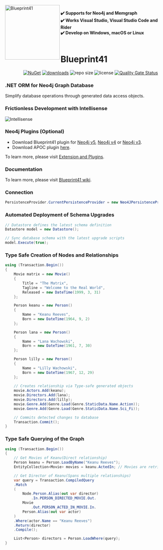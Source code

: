 
 
<div>
   <div><img align="left" src="https://github.com/circles-arrows/blueprint41/assets/121929116/88c219d4-403b-4e98-81a6-f1f3055a0a33" alt="Blueprint41" width="180" height="180"></div> 
   <div align="right">
     <div align="left">&nbsp;</div>
     <div align="left"><b> ✔️ Supports for Neo4j and Memgraph</b></div>  
     <div align="left"><b> ✔️ Works Visual Studio, Visual Studio Code and Rider</b></div>   
     <div align="left"><b> ✔️ Develop on Windows, macOS or Linux</b></div>     
     <div align="left">&nbsp;</div>
     <div align="left"><h1>Blueprint41</h1></div>
     <div align="right">
      <a href="https://www.nuget.org/packages/Blueprint4"><img alt="NuGet" src="https://img.shields.io/nuget/v/Blueprint41.svg"></a>
      <a href="https://www.nuget.org/packages/Blueprint4"><img alt="downloads" src="https://img.shields.io/nuget/dt/Blueprint41"></a>
      <img alt="repo size" src="https://img.shields.io/github/repo-size/circles-arrows/blueprint41">
      <img alt="license" src="https://img.shields.io/github/license/circles-arrows/Blueprint41">
      <a href="https://sonarcloud.io/summary/new_code?id=circles-arrows_blueprint41"><img alt="Quality Gate Status" src="https://sonarcloud.io/api/project_badges/measure?project=circles-arrows_blueprint41&metric=alert_status"></a>
     </div>
   </div>  
</div> 

### .NET ORM for Neo4j Graph Database

Simplify database operations through generated data access objects. 

### Frictionless Development with Intellisense 

![Intellisense](https://raw.githubusercontent.com/circles-arrows/blueprint41/master/Documentation/Blueprint41_Intellisense.gif)

### Neo4j Plugins (Optional)
* Download Blueprint41 plugin for [Neo4j v5](https://github.com/circles-arrows/functionalid/blob/master/blueprint41-5.0.0.jar?raw=true), [Neo4j v4](https://github.com/circles-arrows/functionalid/blob/master/blueprint41-4.0.3.jar?raw=true) or [Neo4j v3](https://github.com/circles-arrows/functionalid/blob/master/blueprint41-1.0.3.jar?raw=true).
* Download APOC plugin [here](https://neo4j-contrib.github.io/neo4j-apoc-procedures/#_download_latest_release).

To learn more, please visit [Extension and Plugins](https://github.com/circles-arrows/blueprint41/wiki/Extension-and-Plugins).

### Documentation

To learn more, please visit [Blueprint41 wiki](https://github.com/circles-arrows/blueprint41/wiki).
### Connection

```csharp
PersistenceProvider.CurrentPersistenceProvider = new Neo4JPersistenceProvider($"bolt://localhost:7687", $"neo4j", $"password");
```

### Automated Deployment of Schema Upgrades

```csharp
// Datastore defines the latest schema definition
Datastore model = new Datastore();

// Sync database schema with the latest upgrade scripts
model.Execute(true);
```

### Type Safe Creation of Nodes and Relationships

```csharp
using (Transaction.Begin())
{
    Movie matrix = new Movie()
    {
        Title = "The Matrix",
        Tagline = "Welcome to the Real World",
        Released = new DateTime(1999, 3, 31)
    };

    Person keanu = new Person()
    {
        Name = "Keanu Reeves",
        Born = new DateTime(1964, 9, 2)
    };

    Person lana = new Person()
    {
        Name = "Lana Wachowski",
        Born = new DateTime(1961, 7, 30)
    };

    Person lilly = new Person()
    {
        Name = "Lilly Wachowski",
        Born = new DateTime(1967, 12, 29)
    };
    
    // Creates relationship via Type-safe generated objects
    movie.Actors.Add(keanu);
    movie.Directors.Add(lana);
    movie.Directors.Add(lilly);
    movie.Genre.Add(Genre.Load(Genre.StaticData.Name.Action));
    movie.Genre.Add(Genre.Load(Genre.StaticData.Name.Sci_Fi));

    // Commits detected changes to database
    Transaction.Commit(); 
}
```


### Type Safe Querying of the Graph

```csharp
using (Transaction.Begin())
{
    // Get Movies of Keanu(Direct relationship)
    Person keanu = Person.LoadByName("Keanu Reeves");
    EntityCollection<Movie> movies = keanu.ActedIn; // Movies are retrieve here

    // Get Director of Keanu(Spans multiple relationships)
    var query = Transaction.CompiledQuery
    .Match
    (
        Node.Person.Alias(out var director)
            .In.PERSON_DIRECTED_MOVIE.Out.
        Movie
            .Out.PERSON_ACTED_IN_MOVIE.In.
        Person.Alias(out var actor)
    )
    .Where(actor.Name == "Keanu Reeves")
    .Return(director)
    .Compile();

    List<Person> directors = Person.LoadWhere(query);
}
```

